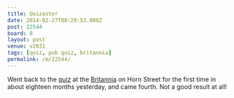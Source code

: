 ```yaml
---
title: Quizaster
date: 2014-02-27T08:29:53.000Z
post: 22544
board: 8
layout: post
venue: v2031
tags: [quiz, pub quiz, britannia]
permalink: /m/22544/
---
```

Went back to the <a href="/wiki/quiz">quiz</a> at the <a href="/wiki/britannia">Britannia</a> on Horn Street for the first time in about eighteen months yesterday, and came fourth. Not a good result at all!
